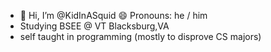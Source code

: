 - 👋 Hi, I’m @KidInASquid   😄 Pronouns: he / him
- Studying BSEE @ VT Blacksburg,VA
- self taught in programming (mostly to disprove CS majors)

<!---
KidInASquid/KidInASquid is a ✨ special ✨ repository because its `README.md` (this file) appears on your GitHub profile.
You can click the Preview link to take a look at your changes.
--->
